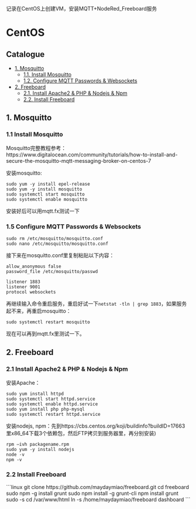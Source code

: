 记录在CentOS上创建VM，安装MQTT+NodeRed_Freeboard服务<br>

# CentOS
## **Catalogue**
* [1. Mosquitto](#1)
    * [1.1. Install Mosquitto](#1.1)
    * [1.2. Configure MQTT Passwords & Websockets](#1.2)
* [2. Freeboard](#2)
    * [2.1. Install Apache2 & PHP & Nodejs & Npm](#2.1)
    * [2.2. Install Freeboard](#2.2)
    

<h2 id="1">1. Mosquitto</h2>
<h3 id="1.1">1.1 Install Mosquitto</h3>
Mosquitto完整教程参考：https://www.digitalocean.com/community/tutorials/how-to-install-and-secure-the-mosquitto-mqtt-messaging-broker-on-centos-7<br>

安装mosquitto: 
```linux
sudo yum -y install epel-release
sudo yum -y install mosquitto
sudo systemctl start mosquitto
sudo systemctl enable mosquitto
```
安装好后可以用mqtt.fx测试一下<br>

<h3 id="1.2">1.5 Configure MQTT Passwords & Websockets</h3>

```linux
sudo rm /etc/mosquitto/mosquitto.conf
sudo nano /etc/mosquitto/mosquitto.conf
```
接下来在mosquitto.conf里复制粘贴以下内容：
```linux
allow_anonymous false
password_file /etc/mosquitto/passwd

listener 1883
listener 9001
protocol websockets
```

再继续输入命令重启服务，重启好试一下```netstat -tln | grep 1883```，如果服务起不来，再重启mosquitto：
```linux
sudo systemctl restart mosquitto
```
现在可以再到mqtt.fx里测试一下。

<h2 id="2">2. Freeboard</h2>
<h3 id="2.1">2.1 Install Apache2 & PHP & Nodejs & Npm</h3>

安装Apache：
```linux
sudo yum install httpd
sudo systemctl start httpd.service
sudo systemctl enable httpd.service
sudo yum install php php-mysql
sudo systemctl restart httpd.service
```

安装nodejs, npm：先到https://cbs.centos.org/koji/buildinfo?buildID=17663 里x86_64下载3个依赖包，然后FTP拷贝到服务器里，再分别安装)
```linux
rpm –ivh packagename.rpm
sudo yum -y install nodejs
node -v
npm -v
```

<h3 id="2.2">2.2 Install Freeboard</h3>
```linux
git clone https://github.com/maydaymiao/freeboard.git
cd freeboard
sudo npm -g install grunt
sudo npm install -g grunt-cli
npm install
grunt
sudo -s
cd /var/www/html
ln -s /home/maydaymiao/freeboard dashboard
```
